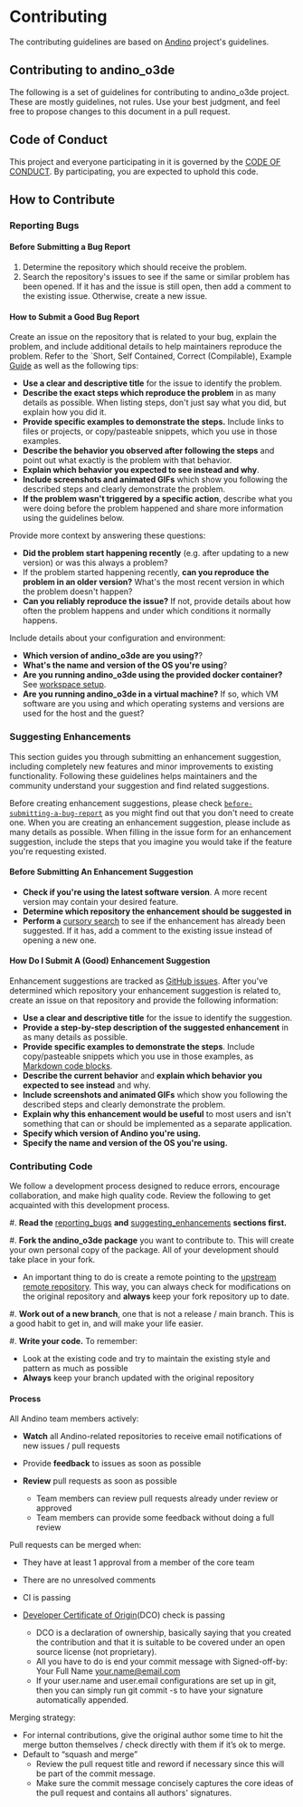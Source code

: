 # Contributing

The contributing guidelines are based on [Andino](https://github.com/Ekumen-OS/andino) project's guidelines.

## Contributing to andino_o3de

The following is a set of guidelines for contributing to andino_o3de project.
These are mostly guidelines, not rules. Use your best judgment, and feel free to
propose changes to this document in a pull request.


## Code of Conduct

This project and everyone participating in it is governed by the [CODE OF CONDUCT](https://github.com/Ekumen-OS/andino/blob/humble/CODE_OF_CONDUCT.md). By participating, you are expected to uphold this code.


## How to Contribute


### Reporting Bugs

#### Before Submitting a Bug Report

1. Determine the repository which should receive the problem.
2. Search the repository's issues to see if the same or similar problem has
   been opened. If it has and the issue is still open, then add a comment to
   the existing issue. Otherwise, create a new issue.

#### How to Submit a Good Bug Report

Create an issue on the repository that is related to your bug, explain the
problem, and include additional details to help maintainers reproduce the
problem. Refer to the `Short, Self Contained, Correct (Compilable), Example
[Guide](http://sscce.org/) as well as the following tips:

* **Use a clear and descriptive title** for the issue to identify the problem.
* **Describe the exact steps which reproduce the problem** in as many details as possible. When listing steps, don't just say what you did, but explain how you did it.
* **Provide specific examples to demonstrate the steps.** Include links to files or projects, or copy/pasteable snippets, which you use in those examples.
* **Describe the behavior you observed after following the steps** and point out what exactly is the problem with that behavior.
* **Explain which behavior you expected to see instead and why**.
* **Include screenshots and animated GIFs** which show you following the described steps and clearly demonstrate the problem.
* **If the problem wasn't triggered by a specific action**, describe what you were doing before the problem happened and share more information using the guidelines below.

Provide more context by answering these questions:

* **Did the problem start happening recently** (e.g. after updating to a new version) or was this always a problem?
* If the problem started happening recently, **can you reproduce the problem in an older version?** What's the most recent version in which the problem doesn't happen?
* **Can you reliably reproduce the issue?** If not, provide details about how often the problem happens and under which conditions it normally happens.

Include details about your configuration and environment:

* **Which version of andino_o3de are you using?**?
* **What's the name and version of the OS you're using**?
* **Are you running andino_o3de using the provided docker container?** See [workspace setup](WORKSPACE_SETUP.md).
* **Are you running andino_o3de in a virtual machine?** If so, which VM software are you using and which operating systems and versions are used for the host and the guest?


### Suggesting Enhancements

This section guides you through submitting an enhancement suggestion,
including completely new features and minor improvements to existing
functionality. Following these guidelines helps maintainers and the
community understand your suggestion and find related suggestions.

Before creating enhancement suggestions, please check [`before-submitting-a-bug-report`](#before-submitting-a-bug-report) as you
might find out that you don't need to create one. When you are creating an
enhancement suggestion, please include as many details as possible.
When filling in the issue form for an enhancement suggestion, include the
steps that you imagine you would take if the feature you're requesting
existed.

#### Before Submitting An Enhancement Suggestion

* **Check if you're using the latest software version**. A more recent version may contain your desired feature.
* **Determine which repository the enhancement should be suggested in**
* **Perform a** [cursory search](https://github.com/Ekumen-OS/andino_o3de/issues?q=is%3Aissue) to see if the enhancement has already been suggested. If it has, add a comment to the existing issue instead of opening a new one.

#### How Do I Submit A (Good) Enhancement Suggestion

Enhancement suggestions are tracked as [GitHub
issues](https://help.github.com/en/github/managing-your-work-on-github/about-issues).
After you've determined which repository your enhancement suggestion is related to, create an issue on that repository and provide the following information:

* **Use a clear and descriptive title** for the issue to identify the suggestion.
* **Provide a step-by-step description of the suggested enhancement** in as many details as possible.
* **Provide specific examples to demonstrate the steps**. Include copy/pasteable snippets which you use in those examples, as [Markdown code blocks](https://help.github.com/en/github/writing-on-github/creating-and-highlighting-code-blocks).
* **Describe the current behavior** and **explain which behavior you expected to see instead** and why.
* **Include screenshots and animated GIFs** which show you following the described steps and clearly demonstrate the problem.
* **Explain why this enhancement would be useful** to most users and isn't something that can or should be implemented as a separate application.
* **Specify which version of Andino you're using.**
* **Specify the name and version of the OS you're using.**

### Contributing Code

We follow a development process designed to reduce errors, encourage
collaboration, and make high quality code. Review the following to
get acquainted with this development process.

#. **Read the** [reporting_bugs](#reporting-bugs) **and** [suggesting_enhancements](#suggesting-enhancements) **sections first.**

#. **Fork the andino_o3de package** you want to contribute to. This will create
   your own personal copy of the package. All of your development should
   take place in your fork.
   - An important thing to do is create a remote pointing to the [upstream remote repository](https://docs.github.com/en/github/collaborating-with-issues-and-pull-requests/configuring-a-remote-for-a-fork). This way, you can always check for modifications on the original repository and **always** keep your fork repository up to date.

#. **Work out of a new branch**, one that is not
   a release / main branch. This is a good habit to get in, and will make
   your life easier.

#. **Write your code.** To remember:
   - Look at the existing code and try to maintain the existing style and pattern as much as possible
   - **Always** keep your branch updated with the original repository

#### Process

All Andino team members actively:

* **Watch** all Andino-related repositories to receive email notifications of new issues / pull requests
* Provide **feedback** to issues as soon as possible
* **Review** pull requests as soon as possible

  * Team members can review pull requests already under review or approved
  * Team members can provide some feedback without doing a full review

Pull requests can be merged when:

* They have at least 1 approval from a member of the core team
* There are no unresolved comments
* CI is passing
* [Developer Certificate of Origin](https://developercertificate.org/)(DCO) check is passing

  * DCO is a declaration of ownership, basically saying that you created the contribution and that it is suitable to be covered under an open source license (not proprietary).
  * All you have to do is end your commit message with Signed-off-by: Your Full Name <your.name@email.com>
  * If your user.name and user.email configurations are set up in git, then you can simply run git commit -s to have your signature automatically appended.

Merging strategy:

* For internal contributions, give the original author some time to hit the merge button themselves / check directly with them if it’s ok to merge.
* Default to “squash and merge”
  * Review the pull request title and reword if necessary since this will be part of the commit message.
  * Make sure the commit message concisely captures the core ideas of the pull request and contains all authors' signatures.
